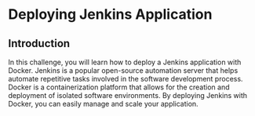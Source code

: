 # Deploying Jenkins Application

## Introduction

In this challenge, you will learn how to deploy a Jenkins application with Docker. Jenkins is a popular open-source automation server that helps automate repetitive tasks involved in the software development process. Docker is a containerization platform that allows for the creation and deployment of isolated software environments. By deploying Jenkins with Docker, you can easily manage and scale your application.
